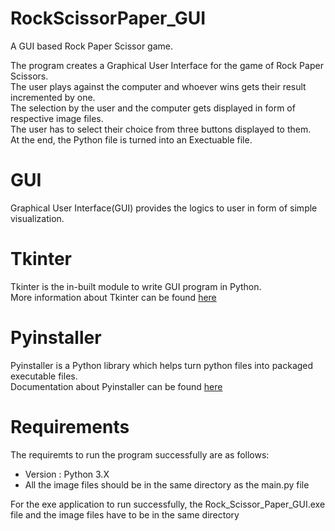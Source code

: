 # RockScissorPaper_GUI
A GUI based Rock Paper Scissor game.<br />

The program creates a Graphical User Interface for the game of Rock Paper Scissors.<br />
The user plays against the computer and whoever wins gets their result incremented by one.<br />
The selection by the user and the computer gets displayed in form of respective image files. <br />
The user has to select their choice from three buttons displayed to them. <br />
At the end, the Python file is turned into an Exectuable file. <br />

# GUI

Graphical User Interface(GUI) provides the logics to user in form of simple visualization.<br />

# Tkinter

Tkinter is the in-built module to write GUI program in Python. <br />
More information about Tkinter can be found [here](https://docs.python.org/3/library/tkinter.html#tkinter-modules)

# Pyinstaller

Pyinstaller is a Python library which helps turn python files into packaged executable files. <br />
Documentation about Pyinstaller can be found [here](https://pypi.org/project/pyinstaller/)

# Requirements

The requiremts to run the program successfully are as follows:<br />
* Version : Python 3.X
* All the image files should be in the same directory as the main.py file

For the exe application to run successfully, the Rock_Scissor_Paper_GUI.exe file and the image files have to be in the same directory
